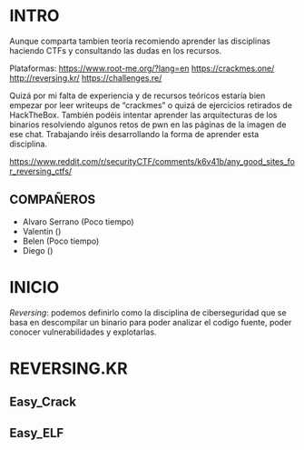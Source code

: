 # INTRO

Aunque comparta tambien teoria recomiendo aprender las disciplinas haciendo CTFs y consultando las dudas en los recursos.

Plataformas:
<https://www.root-me.org/?lang=en>
<https://crackmes.one/>
<http://reversing.kr/>
<https://challenges.re/>

Quizá por mi falta de experiencia y de recursos teóricos estaría bien empezar por leer writeups de “crackmes” o quizá de ejercicios retirados de HackTheBox. También podéis intentar aprender las arquitecturas de los binarios resolviendo algunos retos de pwn en las páginas de la imagen de ese chat. Trabajando iréis desarrollando la forma de aprender esta disciplina.

<https://www.reddit.com/r/securityCTF/comments/k6v41b/any_good_sites_for_reversing_ctfs/>

## COMPAÑEROS

- Alvaro Serrano (Poco tiempo)
- Valentín ()
- Belen (Poco tiempo)
- Diego ()

# INICIO

*Reversing*: podemos definirlo como la disciplina de ciberseguridad que se basa en descompilar un binario para poder analizar el codigo fuente, poder conocer vulnerabilidades y explotarlas.

# REVERSING.KR

## Easy_Crack

## Easy_ELF
